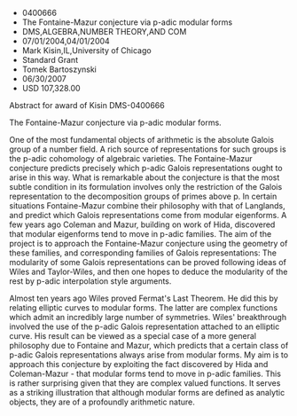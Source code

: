 
* 0400666
* The Fontaine-Mazur conjecture via p-adic modular forms
* DMS,ALGEBRA,NUMBER THEORY,AND COM
* 07/01/2004,04/01/2004
* Mark Kisin,IL,University of Chicago
* Standard Grant
* Tomek Bartoszynski
* 06/30/2007
* USD 107,328.00

Abstract for award of Kisin DMS-0400666

The Fontaine-Mazur conjecture via p-adic modular forms.

One of the most fundamental objects of arithmetic is the absolute Galois group
of a number field. A rich source of representations for such groups is the
p-adic cohomology of algebraic varieties. The Fontaine-Mazur conjecture predicts
precisely which p-adic Galois representations ought to arise in this way. What
is remarkable about the conjecture is that the most subtle condition in its
formulation involves only the restriction of the Galois representation to the
decomposition groups of primes above p. In certain situations Fontaine-Mazur
combine their philosophy with that of Langlands, and predict which Galois
representations come from modular eigenforms. A few years ago Coleman and Mazur,
building on work of Hida, discovered that modular eigenforms tend to move in
p-adic families. The aim of the project is to approach the Fontaine-Mazur
conjecture using the geometry of these families, and corresponding families of
Galois representations: The modularity of some Galois representations can be
proved following ideas of Wiles and Taylor-Wiles, and then one hopes to deduce
the modularity of the rest by p-adic interpolation style arguments.

Almost ten years ago Wiles proved Fermat's Last Theorem. He did this by relating
elliptic curves to modular forms. The latter are complex functions which admit
an incredibly large number of symmetries. Wiles' breakthrough involved the use
of the p-adic Galois representation attached to an elliptic curve. His result
can be viewed as a special case of a more general philosophy due to Fontaine and
Mazur, which predicts that a certain class of p-adic Galois representations
always arise from modular forms. My aim is to approach this conjecture by
exploiting the fact discovered by Hida and Coleman-Mazur - that modular forms
tend to move in p-adic families. This is rather surprising given that they are
complex valued functions. It serves as a striking illustration that although
modular forms are defined as analytic objects, they are of a profoundly
arithmetic nature.




